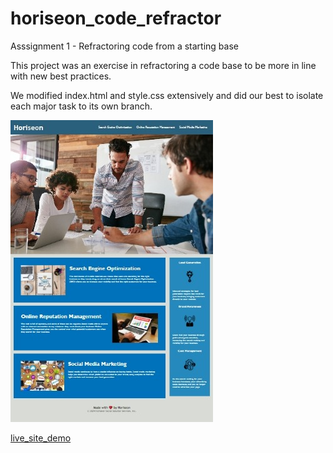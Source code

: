 # horiseon_code_refractor
Asssignment 1 - Refractoring code from a starting base

This project was an exercise in refractoring a code base to be more in line with new best practices.

We modified index.html and style.css extensively and did our best to isolate each major task to its own branch.


![Screenshot](/assets/images/Screenshot.jpeg)

[live_site_demo](https://frenzie24.github.io/horiseon_mock_up/)
